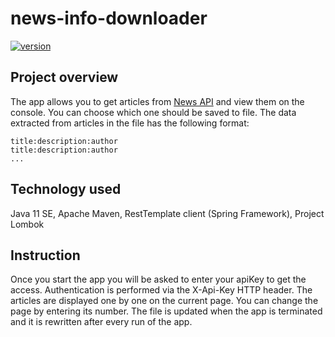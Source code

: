 # news-info-downloader

[![version](https://img.shields.io/badge/version-1.1.0-yellow)]()

## Project overview

The app allows you to get articles from [News API](https://newsapi.org/) and view them on the console.
You can choose which one should be saved to file.
The data extracted from articles in the file has the following format:
```
title:description:author
title:description:author
...
```

## Technology used

Java 11 SE, Apache Maven, RestTemplate client (Spring Framework), Project Lombok

## Instruction

Once you start the app you will be asked to enter your apiKey to get the access.
Authentication is performed via the X-Api-Key HTTP header.
The articles are displayed one by one on the current page. You can change the page by entering its number.
The file is updated when the app is terminated and it is rewritten after every run of the app.
